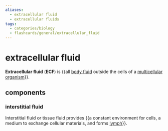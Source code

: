 ```yaml
---
aliases:
  - extracellular fluid
  - extracellular fluids
tags:
  - categories/biology
  - flashcards/general/extracellular_fluid
---
```


# extracellular fluid

__Extracellular fluid__ (__ECF__) is {{all [body fluid](body%20fluid.md) outside the cells of a [multicellular organism](multicellular%20organism.md)}}. <!--SR:!2023-10-31,116,270-->

## components

### interstitial fluid

Interstitial fluid or tissue fluid provides {{a constant environment for cells, a medium to exchange cellular materials, and forms [lymph](lymph.md)}}. <!--SR:!2023-08-16,66,250-->
